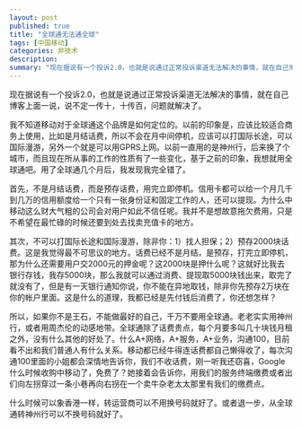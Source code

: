 ```yaml
---
layout: post
published: true
title: "全球通无法通全球"
tags: [中国移动]
categories: 非技术    
description: 
summary: "现在据说有一个投诉2.0，也就是说通过正常投诉渠道无法解决的事情，就在自己博客上面一说，说不定一传十，十传百，问题就解决了。 我不知道移动对于全球通这个品牌是如何定位的。以前的印象是，应该比较适合商务上使用，比如是月结话费，所以不会在月中间"
---
```

现在据说有一个投诉2.0，也就是说通过正常投诉渠道无法解决的事情，就在自己博客上面一说，说不定一传十，十传百，问题就解决了。  
  
我不知道移动对于全球通这个品牌是如何定位的。以前的印象是，应该比较适合商务上使用，比如是月结话费，所以不会在月中间停机，应该可以打国际长途，可以国际漫游，另外一个就是可以用GPRS上网。以前一直用的是神州行，后来换了个城市，而且现在所从事的工作的性质有了一些变化，基于之前的印象，我想就用全球通吧。用了全球通几个月后，我发现我完全错了。  
  
首先，不是月结话费，而是预存话费，用完立即停机。信用卡都可以给一个月几千到几万的信用额度给一个只有一张身份证和固定工作的人，还可以提现。为什么中移动这么财大气粗的公司会对用户如此不信任呢。我并不是想故意拖欠费用，只是不希望在最忙碌的时候还要到处去找卖充值卡的地方。  
  
其次，不可以打国际长途和国际漫游，除非你：1）找人担保；2）预存2000块话费。这是我觉得最不可思议的地方。话费已经不是月结，是预存，打完立即停机，那为什么还需要用户交2000元的押金呢？这2000块是押什么呢？这就好比我去银行存钱，我存5000块，那么我就可以通过消费、提现取5000块钱出来，取完了就没有了，但是有一天银行通知你说，你不能在异地取钱，除非你先预存2万块在你的帐户里面。这是什么的道理，我都已经是先付钱后消费了，你还想怎样？  
  
所以，如果你不是王石，不能做最好的自己，千万不要用全球通。老老实实用神州行，或者用周杰伦的动感地带。全球通除了话费贵点，每个月要多叫几十块钱月租之外，没有什么其他的好处了。什么A+网络，A+服务，A+业务，沟通100，目前看不出和我们普通人有什么关系。移动都已经牛得连话费都自己懒得收了，每次沟通100里面的小姐都会深情地告诉你，我们不收话费，刚一听我还窃喜，Google什么时候收购中移动了，免费了？她接着会告诉你，用我们的服务终端缴费或者出们向左拐穿过一条小巷再向右拐在一个卖牛杂老太太那里有我们的缴费点。  
  
什么时候可以象香港一样，转运营商可以不用换号码就好了。或者退一步，从全球通转神州行可以不换号码就好了。
